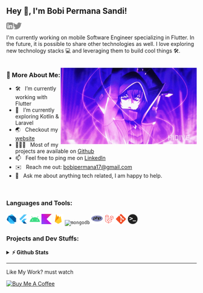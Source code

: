 ## Hey 👋, I'm Bobi Permana Sandi!

<a href='https://www.linkedin.com/in/bobi-permana-sandi/'><img align='left' alt="linkedin" src="https://raw.githubusercontent.com/bobipermanasandi/bobipermanasandi/main/assets/linkedin.svg" height='18px'/></a>
<a href='https://twitter.com/bobipermana78/'><img align='left' alt="twitter" src="https://raw.githubusercontent.com/bobipermanasandi/bobipermanasandi/main/assets/twitter.svg" height='18px'/></a><br>

I'm currently working on mobile Software Engineer specializing in Flutter. In the future, it is possible to share other technologies as well. I love exploring new technology stacks 💻 and leveraging them to build cool things 🛠️. 
<br/>
<br/>


<img align="right" alt="GIF" src="https://raw.githubusercontent.com/bobipermanasandi/bobipermanasandi/main/assets/gif/cid2.gif" width="360px"/>

### 🧐 More About Me:

- 🛠️ &nbsp; I’m currently working with Flutter
- 🚀 &nbsp; I’m currently exploring Kotlin & Laravel
- 🌏 &nbsp; Checkout my [website](https://bobipermana.vercel.app)
- 👨🏻‍💻 &nbsp; Most of my projects are available on [Github](https://github.com/bobipermanasandi?tab=repositories)
- 📫 &nbsp; Feel free to ping me on [LinkedIn](https://www.linkedin.com/in/bobi-permana-sandi/)
- ✉️ &nbsp; Reach me out: bobipermana17@gmail.com
- 💬 &nbsp; Ask me about anything tech related, I am happy to help.
<br>


### Languages and Tools:

<code><img height="27" src="https://raw.githubusercontent.com/github/explore/80688e429a7d4ef2fca1e82350fe8e3517d3494d/topics/dart/dart.png" alt="dart"></code>
<code><img height="27" src="https://raw.githubusercontent.com/github/explore/80688e429a7d4ef2fca1e82350fe8e3517d3494d/topics/flutter/flutter.png" alt="flutter"></code>
<code><img height="27" src="https://raw.githubusercontent.com/github/explore/80688e429a7d4ef2fca1e82350fe8e3517d3494d/topics/android/android.png" alt="android"></code>
<code><img height="27" src="https://raw.githubusercontent.com/github/explore/80688e429a7d4ef2fca1e82350fe8e3517d3494d/topics/kotlin/kotlin.png" alt="kotlin"></code>
<code><img height="27" src="https://raw.githubusercontent.com/github/explore/80688e429a7d4ef2fca1e82350fe8e3517d3494d/topics/firebase/firebase.png" alt="firebase"></code>
<code><img height="27" src="https://encrypted-tbn0.gstatic.com/images?q=tbn%3AANd9GcSTTzPAw-55ssm1Im594xYZ9eRQu2JylrkYLg&usqp=CAU" alt="mongodb"></code>
<code><img height="30" src="https://raw.githubusercontent.com/github/explore/80688e429a7d4ef2fca1e82350fe8e3517d3494d/topics/php/php.png" alt="php"></code>
<code><img height="27" src="https://raw.githubusercontent.com/github/explore/80688e429a7d4ef2fca1e82350fe8e3517d3494d/topics/laravel/laravel.png" alt="laravel"></code>
<code><img height="27" src="https://raw.githubusercontent.com/devicons/devicon/master/icons/git/git-original.svg" alt="git"></code>
<code><img height="27" src="https://raw.githubusercontent.com/github/explore/80688e429a7d4ef2fca1e82350fe8e3517d3494d/topics/terminal/terminal.png" alt="terminal"></code>


### Projects and Dev Stuffs:

<details>
  <summary><b>⚡ Github Stats</b></summary>

  <br />
   <img height="180em" src="https://github-readme-stats.vercel.app/api?username=bobipermanasandi&theme=tokyonight&show_icons=true&hide_border=false&count_private=true" />
    <img height="180em" src="https://github-readme-stats.vercel.app/api/top-langs/?username=bobipermanasandi&theme=tokyonight&show_icons=true&hide_border=false&layout=compact"/>
   

</details>

<hr>
Like My Work? must watch

<br>

<a href="https://buymeacoffee.com/bobipermanasandi" target="_blank"><img src="https://cdn.buymeacoffee.com/buttons/v2/default-yellow.png" alt="Buy Me A Coffee" height="60px" width="217px" ></a>
